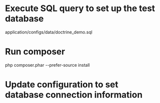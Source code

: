 Execute SQL query to set up the test database
===========================================
application/configs/data/doctrine_demo.sql 

Run composer
===========================================
php composer.phar --prefer-source install

Update configuration to set database connection information
===========================================

